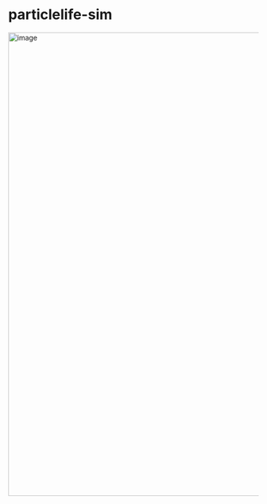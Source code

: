 # particlelife-sim

<img width="969" height="933" alt="image" src="https://github.com/user-attachments/assets/9132ba07-7929-4bf3-bdc9-7ac03ad3d4e3" />
